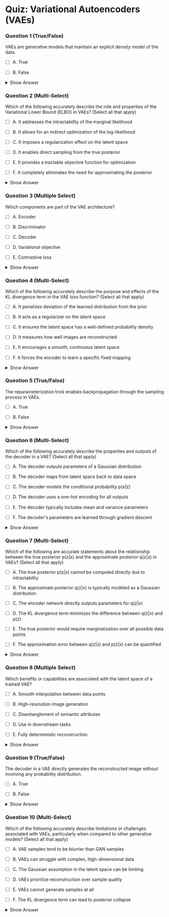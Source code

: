 # Quiz: Variational Autoencoders (VAEs)




### Question 1 (True/False)


VAEs are generative models that maintain an explicit density model of the data.

- [ ] A. True

- [ ] B. False

<details>
<summary>Show Answer</summary>

**Correct Answers:** A
**Explanation:**  
VAEs explicitly model the density function \( p(x) \), unlike GANs.  
> "Variational autoencoders, which again are explicit density models, but that which have approximate densities."
</details>



### Question 2 (Multi-Select)


Which of the following accurately describe the role and properties of the Variational Lower Bound (ELBO) in VAEs? (Select all that apply)

- [ ] A. It addresses the intractability of the marginal likelihood

- [ ] B. It allows for an indirect optimization of the log-likelihood

- [ ] C. It imposes a regularization effect on the latent space

- [ ] D. It enables direct sampling from the true posterior

- [ ] E. It provides a tractable objective function for optimization

- [ ] F. It completely eliminates the need for approximating the posterior

<details>
<summary>Show Answer</summary>

**Correct Answers:** A, B, C, E
**Explanation:**  
The ELBO is used because computing the marginal likelihood directly is intractable, and it provides a lower bound that can be optimized.  
> "Now, if we could directly maximize this, then we're essentially maximizing the likelihood... But we can't really do this. The integral doesn't allow us because it's intractable. Instead, what we're going to do is maximize what's called a variational lower bound..."
> "The KL divergence term in the ELBO acts as a regularizer that constrains the approximate posterior to be close to the prior."
</details>



### Question 3 (Multiple Select)


Which components are part of the VAE architecture?

- [ ] A. Encoder

- [ ] B. Discriminator

- [ ] C. Decoder

- [ ] D. Variational objective

- [ ] E. Contrastive loss

<details>
<summary>Show Answer</summary>

**Correct Answers:** A, C, D
**Explanation:**  
VAEs consist of an encoder and decoder, trained using a variational lower bound (ELBO).  
> "We'll have an encoder... a decoder... and a variational lower bound that we can compute."
</details>



### Question 4 (Multi-Select)


Which of the following accurately describe the purpose and effects of the KL divergence term in the VAE loss function? (Select all that apply)

- [ ] A. It penalizes deviation of the learned distribution from the prior

- [ ] B. It acts as a regularizer on the latent space

- [ ] C. It ensures the latent space has a well-defined probability density

- [ ] D. It measures how well images are reconstructed

- [ ] E. It encourages a smooth, continuous latent space

- [ ] F. It forces the encoder to learn a specific fixed mapping

<details>
<summary>Show Answer</summary>

**Correct Answers:** A, B, C, E
**Explanation:**  
The KL term ensures that the learned latent distribution does not deviate too far from the prior (typically Gaussian), which regularizes the latent space.  
> "The second part of the term here, is a KL divergence between Q of z given x and p of z... And so we're taking the KL divergence between the Z's that our encoder network outputs and the prior..."
> "This regularization ensures that the latent space has meaningful properties that allow for sampling and interpolation."
</details>



### Question 5 (True/False)


The reparameterization trick enables backpropagation through the sampling process in VAEs.

- [ ] A. True

- [ ] B. False

<details>
<summary>Show Answer</summary>

**Correct Answers:** A
**Explanation:**  
The reparameterization trick allows the model to be differentiable despite sampling.  
> "The problem is you can't actually back propagate through sampling... So there's something called a reparameterization trick... which allows you to do the sampling."
</details>



### Question 6 (Multi-Select)


Which of the following accurately describe the properties and outputs of the decoder in a VAE? (Select all that apply)

- [ ] A. The decoder outputs parameters of a Gaussian distribution

- [ ] B. The decoder maps from latent space back to data space

- [ ] C. The decoder models the conditional probability p(x|z)

- [ ] D. The decoder uses a one-hot encoding for all outputs

- [ ] E. The decoder typically includes mean and variance parameters

- [ ] F. The decoder's parameters are learned through gradient descent

<details>
<summary>Show Answer</summary>

**Correct Answers:** A, B, C, E, F
**Explanation:**  
The decoder outputs the mean and (diagonal) covariance of a Gaussian from which samples are drawn, mapping from latent to data space.  
> "This decoder models p of x given z... it will be a Gaussian distribution parameter. Here specifically, it will be mu and Sigma."
> "The decoder network transforms the latent representation back into the original data space and learns the parameters of the output distribution."
</details>



### Question 7 (Multi-Select)


Which of the following are accurate statements about the relationship between the true posterior p(z|x) and the approximate posterior q(z|x) in VAEs? (Select all that apply)

- [ ] A. The true posterior p(z|x) cannot be computed directly due to intractability

- [ ] B. The approximate posterior q(z|x) is typically modeled as a Gaussian distribution

- [ ] C. The encoder network directly outputs parameters for q(z|x)

- [ ] D. The KL divergence term minimizes the difference between q(z|x) and p(z)

- [ ] E. The true posterior would require marginalization over all possible data points

- [ ] F. The approximation error between q(z|x) and p(z|x) can be quantified

<details>
<summary>Show Answer</summary>

**Correct Answers:** A, B, C, D, E
**Explanation:**  
The true posterior is intractable, requiring an approximate posterior that is typically modeled as a Gaussian.  
> "The right hand side is actually intractable. We can't compute this term. And so what we're going to do is... ignore it."
> "What we're doing is using Q of z given x to approximate P of z given x."
> "The encoder network produces parameters for the approximate posterior, typically modeled as a diagonal Gaussian."
</details>



### Question 8 (Multiple Select)


Which benefits or capabilities are associated with the latent space of a trained VAE?

- [ ] A. Smooth interpolation between data points

- [ ] B. High-resolution image generation

- [ ] C. Disentanglement of semantic attributes

- [ ] D. Use in downstream tasks

- [ ] E. Fully deterministic reconstruction

<details>
<summary>Show Answer</summary>

**Correct Answers:** A, C, D
**Explanation:**  
Latent space in VAEs supports interpolation and often learns disentangled, useful representations.
</details>



### Question 9 (True/False)


The decoder in a VAE directly generates the reconstructed image without involving any probability distribution.

- [ ] A. True

- [ ] B. False

<details>
<summary>Show Answer</summary>

**Correct Answers:** B
**Explanation:**  
The decoder actually outputs parameters of a probability distribution (typically Gaussian) from which the reconstruction is sampled.
> "This decoder models p of x given z... it will be a Gaussian distribution parameter. Here specifically, it will be mu and Sigma."
</details>



### Question 10 (Multi-Select)


Which of the following accurately describe limitations or challenges associated with VAEs, particularly when compared to other generative models? (Select all that apply)

- [ ] A. VAE samples tend to be blurrier than GAN samples

- [ ] B. VAEs can struggle with complex, high-dimensional data

- [ ] C. The Gaussian assumption in the latent space can be limiting

- [ ] D. VAEs prioritize reconstruction over sample quality

- [ ] E. VAEs cannot generate samples at all

- [ ] F. The KL divergence term can lead to posterior collapse

<details>
<summary>Show Answer</summary>

**Correct Answers:** A, B, C, D, F
**Explanation:**  
VAEs often produce blurrier outputs due to the probabilistic nature of their objective function and struggle with various limitations.  
> "VAEs can suffer from blurry outputs."
> "The Gaussian assumption in both the prior and approximate posterior can limit the expressivity of the model."
> "VAEs optimize for reconstruction quality which can come at the expense of sample quality."
</details>